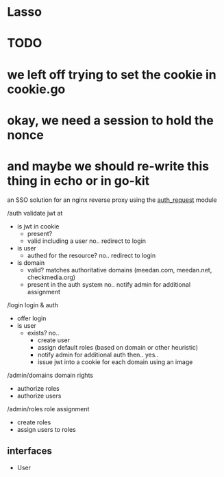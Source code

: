 
# Lasso

# TODO
# we left off trying to set the cookie in cookie.go

# okay, we need a session to hold the nonce

# and maybe we should re-write this thing in echo or in go-kit

an SSO solution for an nginx reverse proxy using the [auth_request](http://nginx.org/en/docs/http/ngx_http_auth_request_module.html) module

/auth validate jwt at
 - is jwt in cookie
   - present?
   - valid including a user
   no.. redirect to login
 - is user
   - authed for the resource?
   no.. redirect to login
 - is domain
   - valid? matches authoritative domains (meedan.com, meedan.net, checkmedia.org)
   - present in the auth system
   no.. notify admin for additional assignment

/login login & auth
 - offer login
 - is user
   - exists?
   no..
      - create user
      - assign default roles (based on domain or other heuristic)
      - notify admin for additional auth
      then..
   yes..
      - issue jwt into a cookie for each domain using an image

/admin/domains domain rights
  - authorize roles
  - authorize users

/admin/roles role assignment
  - create roles
  - assign users to roles

## interfaces

 * User
